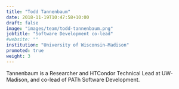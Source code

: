 ```yaml
---
title: "Todd Tannenbaum"
date: 2018-11-19T10:47:58+10:00
draft: false
image: "images/team/todd-tannenbaum.png"
jobtitle: "Software Development co-lead"
#website: ""
institution: "University of Wisconsin–Madison"
promoted: true
weight: 3
---
```


Tannenbaum is a Researcher and HTCondor Technical Lead at UW-Madison, and co-lead of PATh Software Development.
